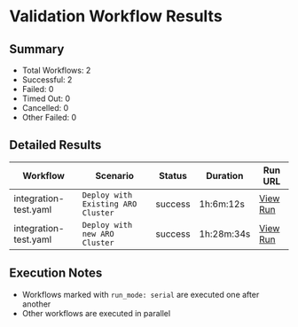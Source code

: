 # Validation Workflow Results

## Summary
- Total Workflows: 2
- Successful: 2
- Failed: 0
- Timed Out: 0
- Cancelled: 0
- Other Failed: 0

## Detailed Results

| Workflow | Scenario | Status | Duration | Run URL |
|----------|----------|---------|-----------|----------|
| integration-test.yaml | `Deploy with Existing ARO Cluster` | success | 1h:6m:12s | [View Run](https://github.com/azure-javaee/azure.liberty.aro/actions/runs/16871069354) |
| integration-test.yaml | `Deploy with new ARO Cluster` | success | 1h:28m:34s | [View Run](https://github.com/azure-javaee/azure.liberty.aro/actions/runs/16871931335) |


## Execution Notes
- Workflows marked with `run_mode: serial` are executed one after another
- Other workflows are executed in parallel
